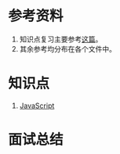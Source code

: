# 参考资料

1. 知识点复习主要参考[这篇](https://juejin.im/post/5b94d8965188255c5a0cdc02)。
2. 其余参考均分布在各个文件中。

# 知识点

1. [JavaScript](./javascript/README.md)

# 面试总结